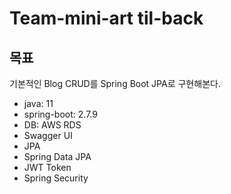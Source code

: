 # Team-mini-art til-back

## 목표
기본적인 Blog CRUD를 Spring Boot JPA로 구현해본다.

- java: 11
- spring-boot: 2.7.9
- DB: AWS RDS
- Swagger UI
- JPA
- Spring Data JPA
- JWT Token
- Spring Security
